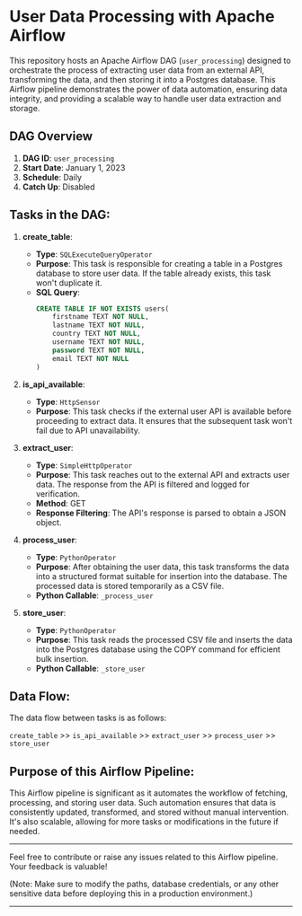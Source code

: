 # User Data Processing with Apache Airflow

This repository hosts an Apache Airflow DAG (`user_processing`) designed to orchestrate the process of extracting user data from an external API, transforming the data, and then storing it into a Postgres database. This Airflow pipeline demonstrates the power of data automation, ensuring data integrity, and providing a scalable way to handle user data extraction and storage.

## DAG Overview

1. **DAG ID**: `user_processing`
2. **Start Date**: January 1, 2023
3. **Schedule**: Daily
4. **Catch Up**: Disabled

## Tasks in the DAG:

1. **create_table**:
    - **Type**: `SQLExecuteQueryOperator`
    - **Purpose**: This task is responsible for creating a table in a Postgres database to store user data. If the table already exists, this task won't duplicate it.
    - **SQL Query**:
      ```sql
      CREATE TABLE IF NOT EXISTS users(
          firstname TEXT NOT NULL,
          lastname TEXT NOT NULL,
          country TEXT NOT NULL,
          username TEXT NOT NULL,
          password TEXT NOT NULL,
          email TEXT NOT NULL
      )
      ```

2. **is_api_available**:
    - **Type**: `HttpSensor`
    - **Purpose**: This task checks if the external user API is available before proceeding to extract data. It ensures that the subsequent task won't fail due to API unavailability.

3. **extract_user**:
    - **Type**: `SimpleHttpOperator`
    - **Purpose**: This task reaches out to the external API and extracts user data. The response from the API is filtered and logged for verification.
    - **Method**: GET
    - **Response Filtering**: The API's response is parsed to obtain a JSON object.

4. **process_user**:
    - **Type**: `PythonOperator`
    - **Purpose**: After obtaining the user data, this task transforms the data into a structured format suitable for insertion into the database. The processed data is stored temporarily as a CSV file.
    - **Python Callable**: `_process_user`

5. **store_user**:
    - **Type**: `PythonOperator`
    - **Purpose**: This task reads the processed CSV file and inserts the data into the Postgres database using the COPY command for efficient bulk insertion.
    - **Python Callable**: `_store_user`

## Data Flow:
The data flow between tasks is as follows:

`create_table` >> `is_api_available` >> `extract_user` >> `process_user` >> `store_user`

## Purpose of this Airflow Pipeline:
This Airflow pipeline is significant as it automates the workflow of fetching, processing, and storing user data. Such automation ensures that data is consistently updated, transformed, and stored without manual intervention. It's also scalable, allowing for more tasks or modifications in the future if needed.

---

Feel free to contribute or raise any issues related to this Airflow pipeline. Your feedback is valuable!

(Note: Make sure to modify the paths, database credentials, or any other sensitive data before deploying this in a production environment.)

---
